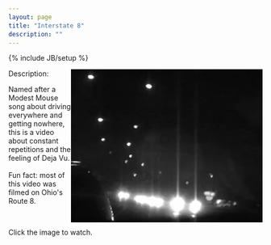 ```yaml
---
layout: page
title: "Interstate 8"
description: ""
---
```

{% include JB/setup %}

<p><a href="http://vimeo.com/7697877"><img src="i82.png" width="380" height="303" align="right" /></a>Description:</p>
<p>Named after a Modest Mouse song about driving everywhere and getting nowhere, this is a video about constant repetitions and the feeling of Deja Vu.<br />
  <br />
Fun fact: most of this video was filmed on Ohio's Route 8.</p>
<p>&nbsp;</p>
<p>Click the image to watch.</p>